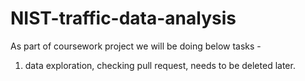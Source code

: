 # NIST-traffic-data-analysis

As part of coursework project we will be doing below tasks -

1. data exploration, checking pull request, needs to be deleted later.
